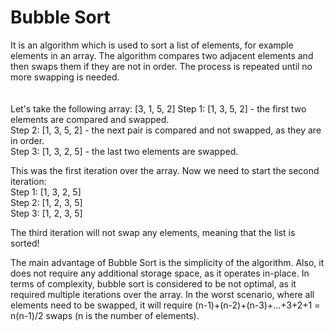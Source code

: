 # Bubble Sort
It is an algorithm which is used to sort a list of elements, for example elements in an array.
The algorithm compares two adjacent elements and then swaps them if they are not in order.
The process is repeated until no more swapping is needed.
<br><br><br>
Let's take the following array: [3, 1, 5, 2]
Step 1: [1, 3, 5, 2] - the first two elements are compared and swapped.<br>
Step 2: [1, 3, 5, 2] - the next pair is compared and not swapped, as they are in order.<br>
Step 3: [1, 3, 2, 5] - the last two elements are swapped.<br>

This was the first iteration over the array. Now we need to start the second iteration:<br>
Step 1: [1, 3, 2, 5]<br>
Step 2: [1, 2, 3, 5]<br>
Step 3: [1, 2, 3, 5]<br>

The third iteration will not swap any elements, meaning that the list is sorted!

The main advantage of Bubble Sort is the simplicity of the algorithm. Also, it does not require any additional storage space, as it operates in-place.
In terms of complexity, bubble sort is considered to be not optimal, as it required multiple iterations over the array. In the worst scenario, where all elements need to be swapped, it will require (n-1)+(n-2)+(n-3)+...+3+2+1 = n(n-1)/2 swaps (n is the number of elements).
